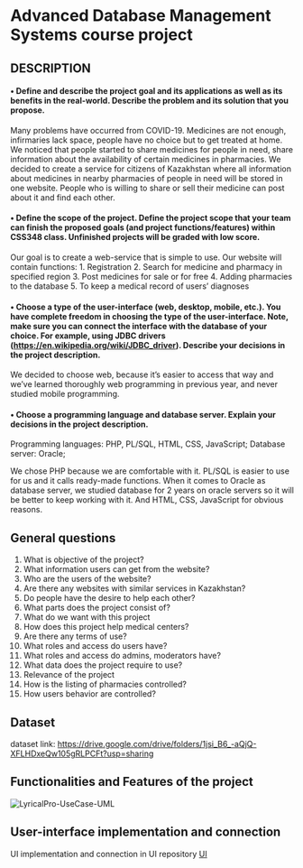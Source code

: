 
# Advanced Database Management Systems course project

## DESCRIPTION 

#### • Define and describe the project goal and its applications as well as its benefits in the real-world. Describe the problem and its solution that you propose.


Many problems have occurred from COVID-19. Medicines are not enough, infirmaries lack space, people have no choice but to get treated at home. We noticed that people started to share medicines for people in need, share information about the availability of certain medicines in pharmacies. We decided to create a service for citizens of Kazakhstan where all information about medicines in nearby pharmacies of people in need will be stored in one website. People who is willing to share or sell their medicine can post about it and find each other.


#### • Define the scope of the project. Define the project scope that your team can finish the proposed goals (and project functions/features) within CSS348 class. Unfinished projects will be graded with low score.



Our goal is to create a web-service that is simple to use. Our website will contain functions:
    1. Registration
    2. Search for medicine and pharmacy in specified region
    3. Post medicines for sale or for free
    4. Adding pharmacies to the database
    5. To keep a medical record of users’ diagnoses
    
    
    
#### • Choose a type of the user-interface (web, desktop, mobile, etc.). You have complete freedom in choosing the type of the user-interface. Note, make sure you can connect the interface with the database of your choice. For example, using JDBC drivers (https://en.wikipedia.org/wiki/JDBC_driver). Describe your decisions in the project description.



We decided to choose web, because it’s easier to access that way and we’ve learned thoroughly web programming in previous year, and never studied mobile programming. 


#### • Choose a programming language and database server. Explain your decisions in the project description.


Programming languages: PHP, PL/SQL, HTML, CSS, JavaScript;
Database server: Oracle;

We chose PHP because we are comfortable with it. PL/SQL is easier to use for us and it calls ready-made functions. When it comes to Oracle as database server, we studied database for 2 years on oracle servers so it will be better to keep working with it. And HTML, CSS, JavaScript for obvious reasons.   




## General questions

1. What is objective of the project?
2. What information users can get from the website?
3. Who are the users of the website?
4. Are there any websites with similar services in Kazakhstan?
5. Do people have the desire to help each other?
6. What parts does the project consist of?
7. What do we want with this project
8. How does this project help medical centers?
9. Are there any terms of use?
10. What roles and access do users have?
11. What roles and access do admins, moderators have?
12. What data does the project require to use?
13. Relevance of the project
14. How is the listing of pharmacies controlled?
15. How users behavior are controlled?



## Dataset
dataset link:   https://drive.google.com/drive/folders/1jsi_B6_-aQjQ-XFLHDxeQw105gRLPCFt?usp=sharing

## Functionalities and Features of the project

![LyricalPro-UseCase-UML](https://user-images.githubusercontent.com/55057073/109030730-419c7a00-76ee-11eb-984a-11430246f27c.png)

## User-interface implementation and connection

UI implementation and connection in UI repository  [UI](https://github.com/LyricalProject/project/tree/main/UI)


